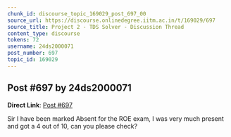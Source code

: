 ```yaml
---
chunk_id: discourse_topic_169029_post_697_00
source_url: https://discourse.onlinedegree.iitm.ac.in/t/169029/697
source_title: Project 2 - TDS Solver - Discussion Thread
content_type: discourse
tokens: 72
username: 24ds2000071
post_number: 697
topic_id: 169029
---
```


## Post #697 by 24ds2000071

**Direct Link**: [Post #697](https://discourse.onlinedegree.iitm.ac.in/t/169029/697)

Sir I have been marked Absent for the ROE exam, I was very much present and got a 4 out of 10, can you please check?
